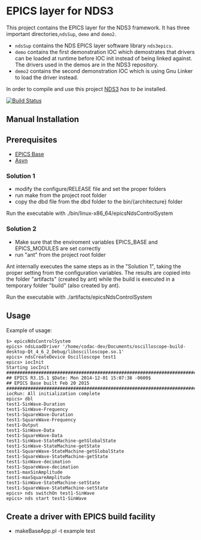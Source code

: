 # EPICS layer for NDS3

This project contains the EPICS layer for the NDS3 framework. It has three important directories,`ndsSup`, `demo` and `demo2`.

* `ndsSup` contains the NDS EPICS layer software library `nds3epics`.
* `demo` contains the first demonstration IOC which demostrates that drivers can be loaded at runtime before IOC init instead of being linked against. The drivers used in the demos are in the NDS3 repository.
* `demo2` contains the second demonstration IOC which is using Gnu Linker to load the driver instead.

In order to compile and use this project [NDS3](https://github.com/cosylab/nds3) *has to be* installed.

[![Build Status](https://travis-ci.org/Cosylab/nds3_epics.svg?branch=master)](https://travis-ci.org/Cosylab/nds3_epics)

## Manual Installation

## Prerequisites

* [EPICS Base](http://www.aps.anl.gov/epics/base/index.php)
* [Asyn](http://www.aps.anl.gov/epics/modules/soft/asyn/)

### Solution 1

- modify the configure/RELEASE file and set the proper folders
- run make from the project root folder
- copy the dbd file from the dbd folder to the bin/{architecture} folder

Run the executable with
    ./bin/linux-x86_64/epicsNdsControlSystem

### Solution 2

- Make sure that the enviroment variables EPICS_BASE and EPICS_MODULES are set correctly
- run "ant" from the project root folder 

Ant internally executes the same steps as in the "Solution 1", taking the proper setting from the configuration
 variables. The results are copied into the folder "artifacts" (created by ant) while the build is executed
 in a temporary folder "build" (also created by ant).

Run the executable with
    ./artifacts/epicsNdsControlSystem


## Usage

Example of usage:

    $> epicsNdsControlSystem
    epics> ndsLoadDriver '/home/codac-dev/Documents/oscilloscope-build-desktop-Qt_4_6_2_Debug/liboscilloscope.so.1' 
    epics> ndsCreateDevice Oscilloscope test1
    epics> iocInit
    Starting iocInit
    ############################################################################
    ## EPICS R3.15.1 $Date: Mon 2014-12-01 15:07:38 -0600$
    ## EPICS Base built Feb 20 2015
    ############################################################################
    iocRun: All initialization complete
    epics> dbl
    test1-SinWave-Duration
    test1-SinWave-Frequency
    test1-SquareWave-Duration
    test1-SquareWave-Frequency
    test1-Output
    test1-SinWave-Data
    test1-SquareWave-Data
    test1-SinWave-StateMachine-getGlobalState
    test1-SinWave-StateMachine-getState
    test1-SquareWave-StateMachine-getGlobalState
    test1-SquareWave-StateMachine-getState
    test1-SinWave-decimation
    test1-SquareWave-decimation
    test1-maxSinAmplitude
    test1-maxSquareAmplitude
    test1-SinWave-StateMachine-setState
    test1-SquareWave-StateMachine-setState
    epics> nds switchOn test1-SinWave
    epics> nds start test1-SinWave


## Create a driver with EPICS build facility
- makeBaseApp.pl -t example test


